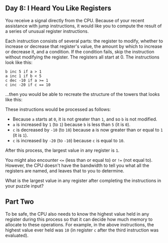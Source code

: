 ## Day 8: I Heard You Like Registers

You receive a signal directly from the CPU. Because of your recent assistance with jump instructions, it would like you to compute the result of a series of unusual register instructions.

Each instruction consists of several parts: the register to modify, whether to increase or decrease that register's value, the amount by which to increase or decrease it, and a condition. If the condition fails, skip the instruction without modifying the register. The registers all start at 0. The instructions look like this:

    b inc 5 if a > 1
    a inc 1 if b < 5
    c dec -10 if a >= 1
    c inc -20 if c == 10 

...then you would be able to recreate the structure of the towers that looks like this:

These instructions would be processed as follows:

  - Because `a` starts at `0`, it is not greater than `1`, and so `b` is not modified.  
  - `a` is increased by `1` (to `1`) because `b` is less than `5` (it is `0`).  
  - `c` is decreased by `-10` (to `10`) because a is now greater than or equal to `1` (it is `1`).  
  - `c` is increased by `-20` (to `-10`) because `c` is equal to `10`.  

After this process, the largest value in any register is `1`.
                
You might also encounter `<=` (less than or equal to) or `!=` (not equal to). However, the CPU doesn't have the bandwidth to tell you what all the registers are named, and leaves that to you to determine.

What is the largest value in any register after completing the instructions in your puzzle input?

## Part Two

To be safe, the CPU also needs to know the highest value held in any register during this process so that it can decide how much memory to allocate to these operations. For example, in the above instructions, the highest value ever held was `10` (in register `c` after the third instruction was evaluated).